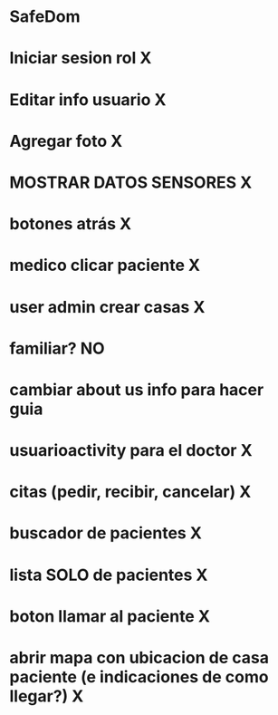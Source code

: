 # SafeDom

# Iniciar sesion rol X
# Editar info usuario X
# Agregar foto X
# MOSTRAR DATOS SENSORES X
# botones atrás X
# medico clicar paciente X
# user admin crear casas X
# familiar? NO
# cambiar about us info para hacer guia
# usuarioactivity para el doctor X
# citas (pedir, recibir, cancelar) X
# buscador de pacientes X
# lista SOLO de pacientes X
# boton llamar al paciente X
# abrir mapa con ubicacion de casa paciente (e indicaciones de como llegar?) X

